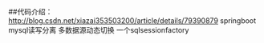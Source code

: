 ##代码介绍： http://blog.csdn.net/xiazai353503200/article/details/79390879
springboot mysql读写分离 多数据源动态切换 一个sqlsessionfactory

